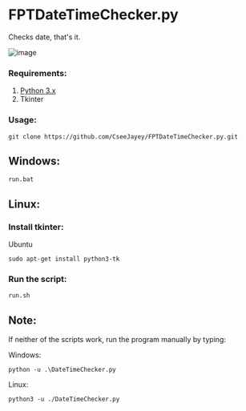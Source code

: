 # FPTDateTimeChecker.py
Checks date, that's it.

![image](https://github.com/CseeJayey/FPTDateTimeChecker.py/assets/128929962/7fee278d-d1c2-4fa1-ac1d-2474b2d93d8f)

### Requirements:
1. [Python 3.x](https://www.python.org/downloads/)
2. Tkinter 

### Usage:
```
git clone https://github.com/CseeJayey/FPTDateTimeChecker.py.git
```

## Windows:
```
run.bat
```

## Linux:
### Install tkinter:

Ubuntu
```
sudo apt-get install python3-tk 
```
### Run the script:
```
run.sh
```
## Note:
If neither of the scripts work, run the program manually by typing:

Windows:
```
python -u .\DateTimeChecker.py
```
Linux:
```
python3 -u ./DateTimeChecker.py
```
